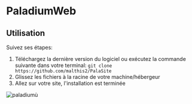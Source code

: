 # PaladiumWeb



## Utilisation

Suivez ses étapes:

1. Téléchargez la dernière version du logiciel ou exécutez la commande suivante dans votre terminal: ``git clone https://github.com/malthis2/PalaSite``
2. Glissez les fichiers à la racine de votre machine/hébergeur
3. Allez sur votre site, l'installation est terminée

![paladiumù](https://user-images.githubusercontent.com/34947108/76161832-5d9eb880-6137-11ea-8dbf-85dc3f9daf4a.PNG)
